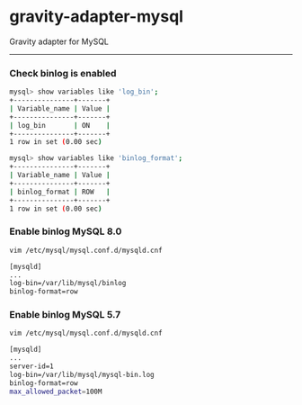 # gravity-adapter-mysql

Gravity adapter for MySQL

---

### Check binlog is enabled
``` bash
mysql> show variables like 'log_bin';
+---------------+-------+
| Variable_name | Value |
+---------------+-------+
| log_bin       | ON    |
+---------------+-------+
1 row in set (0.00 sec)

mysql> show variables like 'binlog_format';
+---------------+-------+
| Variable_name | Value |
+---------------+-------+
| binlog_format | ROW   |
+---------------+-------+
1 row in set (0.00 sec)

```

### Enable binlog MySQL 8.0
``` bash
vim /etc/mysql/mysql.conf.d/mysqld.cnf

[mysqld]
...
log-bin=/var/lib/mysql/binlog
binlog-format=row

```

### Enable binlog MySQL 5.7
``` bash
vim /etc/mysql/mysql.conf.d/mysqld.cnf

[mysqld]
...
server-id=1
log-bin=/var/lib/mysql/mysql-bin.log
binlog-format=row
max_allowed_packet=100M
```
